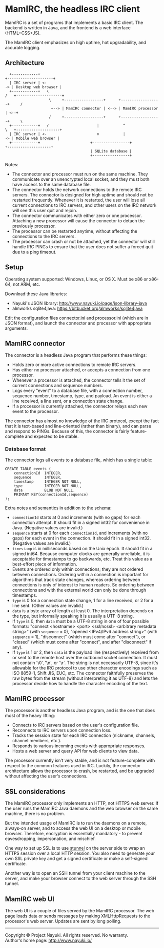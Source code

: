 MamIRC, the headless IRC client
===============================

MamIRC is a set of programs that implements a basic IRC client. The backend is written in Java, and the frontend is a web interface (HTML+CSS+JS).

The MamIRC client emphasizes on high uptime, hot upgradability, and accurate logging.


## Architecture

      +------------+                                                                  +---------------------+
      | IRC server | <-                                                            -> | Desktop web browser |
      +------------+   \                                                          /   +---------------------+
                        \     +------------------+      +------------------+     /                           
                         +--> | MamIRC connector | <--> | MamIRC processor | <--+                            
                        /     +------------------+      +------------------+     \                           
      +------------+   /                      |           ^                       \   +--------------------+ 
      | IRC server | <-                       v           |                        -> | Mobile web browser | 
      +------------+                       +-----------------+                        +--------------------+ 
                                           | SQLite database |                                               
                                           +-----------------+                                               

Notes:

* The connector and processor must run on the same machine. They communicate over an unencrypted local socket, and they must both have access to the same database file.
* The connector holds the network connections to the remote IRC servers. The connector is designed for high uptime and should not be restarted frequently. Whenever it is restarted, the user will lose all current connections to IRC servers, and other users on the IRC network will see this user quit and rejoin.
* The connector communicates with either zero or one processor. Attaching a new processor will cause the connector to detach the previously processor.
* The processor can be restarted anytime, without affecting the connections to the IRC servers.
* The processor can crash or not be attached, yet the connector will still handle IRC PINGs to ensure that the user does not suffer a forced quit due to a ping timeout.


## Setup

Operating system supported: Windows, Linux, or OS X. Must be x86 or x86-64, not ARM, etc.

Download these Java libraries:

* Nayuki's JSON library: http://www.nayuki.io/page/json-library-java
* almworks sqlite4java: https://bitbucket.org/almworks/sqlite4java

Edit the configuration files connector.ini and processor.ini (which are in JSON format), and launch the connector and processor with appropriate arguments.


## MamIRC connector

The connector is a headless Java program that performs these things:

* Holds zero or more active connections to remote IRC servers.
* Has either no processor attached, or accepts a connection from one processor.
* Whenever a processor is attached, the connector tells it the set of current connections and sequence numbers.
* Logs every "event" to a database file, with a connection number, sequence number, timestamp, type, and payload. An event is either a line received, a line sent, or a connection state change.
* If a processor is currently attached, the connector relays each new event to the processor.

The connector has almost no knowledge of the IRC protocol, except the fact that it is text-based and line-oriented (rather than binary), and can parse and respond to PINGs. Because of this, the connector is fairly feature-complete and expected to be stable.


### Database format

The connector logs all events to a database file, which has a single table:

    CREATE TABLE events (
    	connectionId  INTEGER,
    	sequence      INTEGER,
    	timestamp     INTEGER NOT NULL,
    	type          INTEGER NOT NULL,
    	data          BLOB NOT NULL,
    	PRIMARY KEY(connectionId,sequence)
    );

Extra notes and semantics in addition to the schema:

* `connectionId` starts at 0 and increments (with no gaps) for each connection attempt. It should fit in a signed int32 for convenience in Java. (Negative values are invalid.)
* `sequence` starts at 0 for each `connectionId`, and increments (with no gaps) for each event in the connection. It should fit in a signed int32. (Negative values are invalid.)
* `timestamp` is in milliseconds based on the Unix epoch. It should fit in a signed int64. Because computer clocks are generally unreliable, it is acceptable for timestamps to go backwards, etc. Treat this value as a best-effort piece of information.
* Events are ordered only within connections; they are not ordered between connections. Ordering within a connection is important for algorithms that track state changes, whereas ordering between connections is only of interest to human readers. So ordering between connections and with the external world can only be done through timestamps.
* `type` is 0 for a connection state change, 1 for a line received, or 2 for a line sent. (Other values are invalid.)
* `data` is a byte array of length at least 0. The interpretation depends on the type, but informally speaking it is usually a UTF-8 string.
* If `type` is 0, then `data` must be a UTF-8 string in one of four possible formats: "connect \<hostname> \<port> \<ssl/nossl> \<arbitrary metadata string>" (with `sequence` = 0), "opened \<IPv4/IPv6 address string>" (with `sequence` = 1), "disconnect" (which must come after "connect"), or "closed" (which must come after "connect", and after "disconnect" if any).
* If `type` is 1 or 2, then `data` is the payload line (respectively) received from or sent to the remote host over the outbound socket connection. It must not contain '\0', '\n', or '\r'. The string is not necessarily UTF-8, since it's allowable for the IRC protocol to use other character encodings such as ISO 8859-1, Shift JIS, EUC, etc. The connector faithfully preserves the raw bytes from the stream (without interpreting it as UTF-8) and lets the processor decide how to handle the character encoding of the text.


## MamIRC processor

The processor is another headless Java program, and is the one that does most of the heavy lifting:

* Connects to IRC servers based on the user's configuration file.
* Reconnects to IRC servers upon connection loss.
* Tracks the session state for each IRC connection (nickname, channels, channel members, etc.).
* Responds to various incoming events with appropriate responses.
* Hosts a web server and query API for web clients to view data.

The processor currently isn't very stable, and is not feature-complete with respect to the common features used in IRC. Luckily, the connector architecture allows the processor to crash, be restarted, and be upgraded without affecting the user's connections.


## SSL considerations

The MamIRC processor only implements an HTTP, not HTTPS web server. If the user runs the MamIRC Java daemons and the web browser on the same machine, there is no problem.

But the intended usage of MamIRC is to run the daemons on a remote, always-on server, and to access the web UI on a desktop or mobile browser. Therefore, encryption is essentially mandatory - to prevent eavesdropping, impersonation, and mischief.

One way to set up SSL is to use [stunnel](https://www.stunnel.org/index.html) on the server side to wrap an HTTPS session over a local HTTP session. You also need to generate your own SSL private key and get a signed certificate or make a self-signed certificate.

Another way is to open an SSH tunnel from your client machine to the server, and make your browser connect to the web server through the SSH tunnel.


## MamIRC web UI

The web UI is a couple of files served by the MamIRC processor. The web page loads data or sends messages by making XMLHttpRequests to the processor's web server. Updates are sent by long polling.

----

Copyright © Project Nayuki. All rights reserved. No warranty.  
Author's home page: http://www.nayuki.io/
